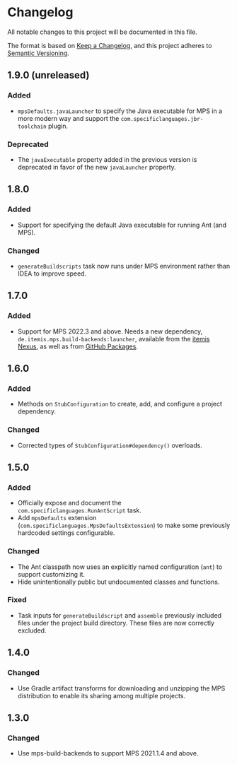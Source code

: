 # Changelog

All notable changes to this project will be documented in this file.

The format is based on [Keep a Changelog](https://keepachangelog.com/en/1.0.0/), and this project adheres
to [Semantic Versioning](https://semver.org/spec/v2.0.0.html).

## 1.9.0 (unreleased)

### Added

- `mpsDefaults.javaLauncher` to specify the Java executable for MPS in a more modern way and support
  the `com.specificlanguages.jbr-toolchain` plugin.

### Deprecated

- The `javaExecutable` property added in the previous version is deprecated in favor of the new `javaLauncher` property.

## 1.8.0

### Added

- Support for specifying the default Java executable for running Ant (and MPS).

### Changed

- `generateBuildscripts` task now runs under MPS environment rather than IDEA to improve speed.

## 1.7.0

### Added

- Support for MPS 2022.3 and above. Needs a new dependency, `de.itemis.mps.build-backends:launcher`, available from
  the [itemis Nexus](https://artifacts.itemis.cloud/repository/maven-mps), as well as
  from [GitHub Packages](https://github.com/mbeddr/mps-build-backends/packages/1947539).

## 1.6.0

### Added
- Methods on `StubConfiguration` to create, add, and configure a project dependency.

### Changed
- Corrected types of `StubConfiguration#dependency()` overloads.

## 1.5.0

### Added
- Officially expose and document the `com.specificlanguages.RunAntScript` task.
- Add `mpsDefaults` extension (`com.specificlanguages.MpsDefaultsExtension`) to make some previously hardcoded settings 
  configurable.

### Changed
- The Ant classpath now uses an explicitly named configuration (`ant`) to support customizing it.
- Hide unintentionally public but undocumented classes and functions.

### Fixed
- Task inputs for `generateBuildscript` and `assemble` previously included files under the project build directory. 
  These files are now correctly excluded.

## 1.4.0

### Changed

- Use Gradle artifact transforms for downloading and unzipping the MPS distribution to enable its sharing among 
  multiple projects.

## 1.3.0

### Changed

- Use mps-build-backends to support MPS 2021.1.4 and above.
